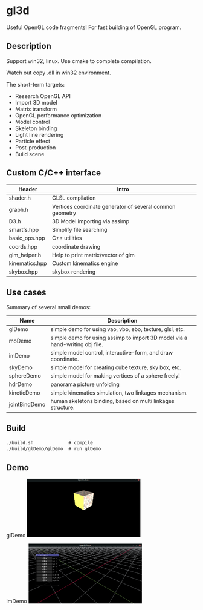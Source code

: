 # gl3d

Useful OpenGL code fragments! For fast building of OpenGL program.

## Description

Support win32, linux. Use cmake to complete compilation.

Watch out copy .dll in win32 environment.

The short-term targets:

- Research OpenGL API
- Import 3D model
- Matrix transform
- OpenGL performance optimization
- Model control
- Skeleton binding
- Light line rendering
- Particle effect
- Post-production
- Build scene

## Custom C/C++ interface

| Header | Intro |
| ---- | ---- |
| shader.h | GLSL compilation |
| graph.h | Vertices coordinate generator of several common geometry |
| D3.h | 3D Model importing via assimp |
| smartfs.hpp | Simplify file searching |
| basic_ops.hpp | C++ utilities |
| coords.hpp | coordinate drawing |
| glm_helper.h | Help to print matrix/vector of glm |
| kinematics.hpp | Custom kinematics engine |
| skybox.hpp | skybox rendering |

## Use cases

Summary of several small demos:

| Name | Description |
| ---- | ---- |
| glDemo | simple demo for using vao, vbo, ebo, texture, glsl, etc. |
| moDemo | simple demo for using assimp to import 3D model via a hand-writing obj file. |
| imDemo | simple model control, interactive-form, and draw coordinate. |
| skyDemo | simple model for creating cube texture, sky box, etc. |
| sphereDemo | simple model for making vertices of a sphere freely! |
| hdrDemo | panorama picture unfolding |
| kineticDemo | simple kinematics simulation, two linkages mechanism. |
| jointBindDemo | human skeletons binding, based on multi linkages structure. |

## Build

```
./build.sh             # compile
./build/glDemo/glDemo  # run glDemo
```

## Demo

glDemo
<img src="asset/glDemo.png" width="300">

imDemo
<img src="asset/imDemo.png" width="300">